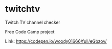 # twitchtv

Twitch TV channel checker

Free Code Camp project

Link: https://codepen.io/woody01666/full/eGbzov/

